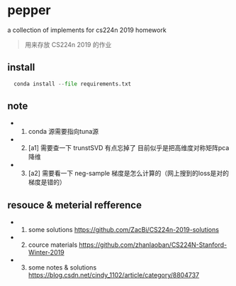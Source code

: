 # pepper
 a collection of implements for cs224n 2019 homework

> 用来存放 CS224n 2019 的作业

## install
``` python
  conda install --file requirements.txt
```

## note
 - 1. conda 源需要指向tuna源
 - 2. [a1]  需要查一下 trunstSVD 有点忘掉了 目前似乎是把高维度对称矩阵pca降维
 - 3. [a2]  需要看一下 neg-sample 梯度是怎么计算的（网上搜到的loss是对的梯度是错的）


## resouce & meterial refference
 - 1. some solutions https://github.com/ZacBi/CS224n-2019-solutions
 - 2. cource materials https://github.com/zhanlaoban/CS224N-Stanford-Winter-2019
 - 3. some notes & solutions https://blog.csdn.net/cindy_1102/article/category/8804737
